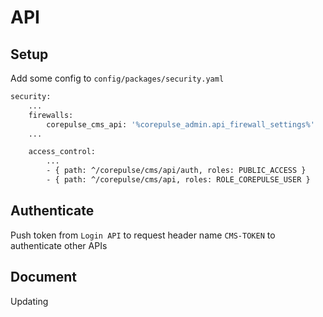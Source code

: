 # API

## Setup

Add some config to `config/packages/security.yaml`

```bash
security:
    ...
    firewalls:
        corepulse_cms_api: '%corepulse_admin.api_firewall_settings%'
    ...

    access_control:
        ...
        - { path: ^/corepulse/cms/api/auth, roles: PUBLIC_ACCESS }
        - { path: ^/corepulse/cms/api, roles: ROLE_COREPULSE_USER }
```

## Authenticate

Push token from `Login API` to request header name `CMS-TOKEN` to authenticate other APIs

## Document
Updating
